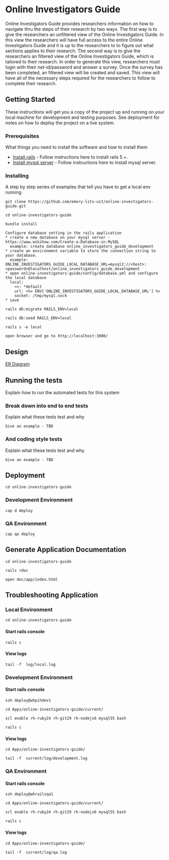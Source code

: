 # Online Investigators Guide

Online Investigators Guide provides researchers information on how to navigate thru the steps of their research by two ways.  The first way is to give the researchers
an unfiltered view of the Online Investigators Guide. In this view the researchers will have full access to the entire Online Investigators Guide and it is up to the researchers to
to figure out what sections applies to their research.  The second way is to give the researchers an filtered view of the Online Investigators Guide, which is tailored
to their research.  In order to generate this view, researchers must login with their net-id/password and answer a survey. Once the survey has been
completed, an filtered view will be created and saved. This view will have all of the necessary steps required for the researchers to follow to complete
their research.

## Getting Started

These instructions will get you a copy of the project up and running on your local machine for development and testing purposes. See deployment for notes on how to deploy the project on a live system.

### Prerequisites

What things you need to install the software and how to install them

* [Install rails](http://railsapps.github.io/installing-rails.html)   - Follow instructions here to install rails 5.+.
* [Install mysql server](http://www.mysqltutorial.org/install-mysql/) - Follow instructions here to install mysql server.

### Installing

A step by step series of examples that tell you have to get a local env running

```
git clone https://github.com/emory-lits-uit/online-investigators-guide.git
```
```
cd online-investigators-guide
```
```
bundle install
```
```
Configure database setting in the rails application
* create a new database on your mysql server - https://www.wikihow.com/Create-a-Database-in-MySQL
  example: create database online_investigators_guide_development
* create an environment variable to store the connection string to your database.
  example: ONLINE_INVESTIGATORS_GUIDE_LOCAL_DATABASE_URL=mysql2://<host>:<password>@localhost/online_investigators_guide_development
* open online-investigators-guide/config/database.yml and configure the local database
  local:
    <<: *default
    url: <%= ENV['ONLINE_INVESTIGATORS_GUIDE_LOCAL_DATABASE_URL'] %>
    socket: /tmp/mysql.sock
* save
```
```
rails db:migrate RAILS_ENV=local
```
```
rails db:seed RAILS_ENV=local
```
```
rails s -e local
```
```
open browser and go to http://localhost:3000/
```

## Design

[ER Diagram](erd.pdf)

## Running the tests

Explain how to run the automated tests for this system

### Break down into end to end tests

Explain what these tests test and why

```
Give an example - TBD
```

### And coding style tests

Explain what these tests test and why

```
Give an example - TBD
```

## Deployment
```
cd online-investigators-guide
```

### Development Environment
```
cap d deploy
```

### QA Environment
```
cap qa deploy
```
## Generate Application Documentation
```
cd online-investigators-guide
```
```
rails rdoc
```
```
open doc/app/index.html
```

## Troubleshooting Application

### Local Environment
```
cd online-investigators-guide
```
#### Start rails console
```
rails c
```
#### View logs
```
tail -f  log/local.log
```

### Development Environment
#### Start rails console
```
ssh deploy@whpihdev1
```
```
cd Apps/online-investigators-guide/current/
```
```
scl enable rh-ruby24 rh-git29 rh-nodejs6 mysql55 bash
```
```
rails c
```
#### View logs
```
cd Apps/online-investigators-guide/
```
```
tail -f  current/log/development.log
```

### QA Environment
#### Start rails console
```
ssh deploy@whrailsqa1
```
```
cd Apps/online-investigators-guide/current/
```
```
scl enable rh-ruby24 rh-git29 rh-nodejs6 mysql55 bash
```
```
rails c
```
#### View logs
```
cd Apps/online-investigators-guide/
```
```
tail -f  current/log/qa.log
```
